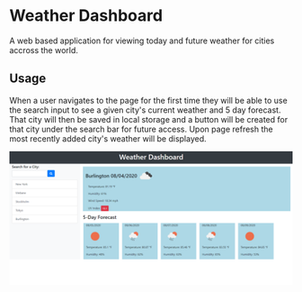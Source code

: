 # Weather Dashboard 
A web based application for viewing today and future weather for cities accross the world. 

## Usage 
When a user navigates to the page for the first time they will be able to use the search input to see a given city's current weather and 5 day forecast. That city will then be saved in local storage and a button will be created for that city under the search bar for future access. Upon page refresh the most recently added city's weather will be displayed. 

![Index](/images/weather-dashboard.png)